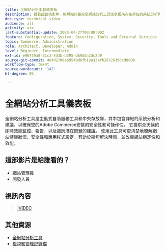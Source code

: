 ```yaml
---
title: 全網站分析工具儀表板
description: 觀看此技術影片，瞭解如何使用全網站分析工具儀表板來存取詳細的系統分析和建議，以確保您的Adobe Commerce安裝的安全性和可操作性。
doc-type: technical video
audience: all
activity: use
last-substantial-update: 2023-04-27T00:00:00Z
feature: Configuration, System, Security, Tools and External Services
topic: Commerce, Administration
role: Architect, Developer, Admin
level: Beginner, Intermediate
exl-id: e96759a8-31c3-4d3b-b395-db9dda2dc2d9
source-git-commit: 404d2708a6d540d6fb19a33afb20726356cd8000
workflow-type: tm+mt
source-wordcount: '142'
ht-degree: 0%

---
```


# 全網站分析工具儀表板

全網站分析工具是主動式自助服務工具和中央存放庫，其中包含詳細的系統分析和建議，以確保您的Adobe Commerce安裝的安全性和可操作性。 它提供全天候的即時效能監控、報告，以及識別潛在問題的建議。 使用此工具可更清楚地瞭解網站健康狀況、安全性和應用程式設定，有助於縮短解決時間，並改善網站穩定性和效能。

## 這部影片是給誰看的？

- 網站管理員
- 開發人員

## 視訊內容

>[!VIDEO](https://video.tv.adobe.com/v/344001?quality=12&learn=on)

## 其他資源

- [全網站分析工具](https://experienceleague.adobe.com/docs/commerce-operations/tools/site-wide-analysis-tool/intro.html)
- [檢視和管理記錄檔](https://experienceleague.adobe.com/docs/commerce-cloud-service/user-guide/develop/test/log-locations.html)

